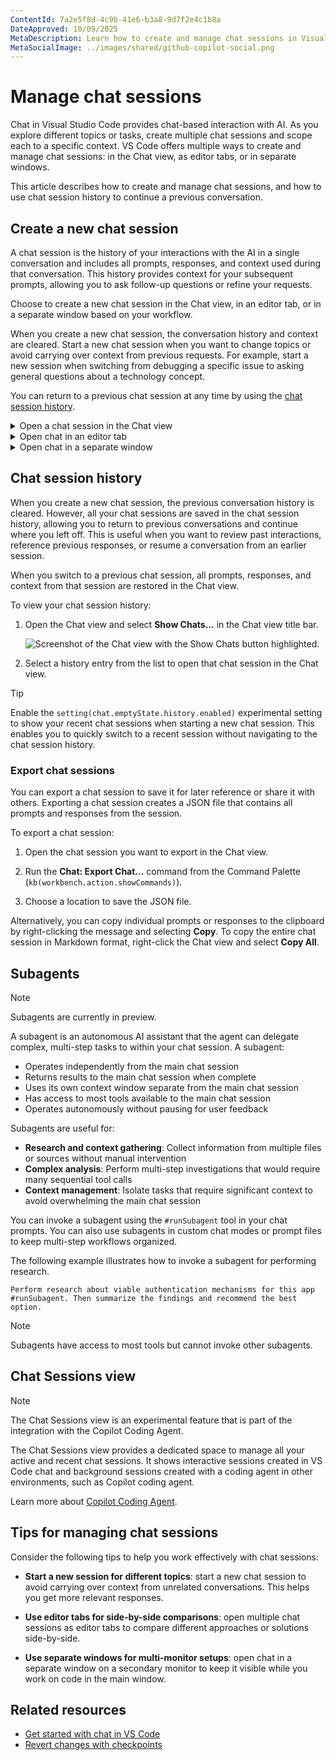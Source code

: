 ```yaml
---
ContentId: 7a2e5f8d-4c9b-41e6-b3a8-9d7f2e4c1b8a
DateApproved: 10/09/2025
MetaDescription: Learn how to create and manage chat sessions in Visual Studio Code, including opening chat in editor tabs, separate windows, and using chat session history.
MetaSocialImage: ../images/shared/github-copilot-social.png
---
```

# Manage chat sessions

Chat in Visual Studio Code provides chat-based interaction with AI. As you explore different topics or tasks, create multiple chat sessions and scope each to a specific context. VS Code offers multiple ways to create and manage chat sessions: in the Chat view, as editor tabs, or in separate windows.

This article describes how to create and manage chat sessions, and how to use chat session history to continue a previous conversation.

## Create a new chat session

A chat session is the history of your interactions with the AI in a single conversation and includes all prompts, responses, and context used during that conversation. This history provides context for your subsequent prompts, allowing you to ask follow-up questions or refine your requests.

Choose to create a new chat session in the Chat view, in an editor tab, or in a separate window based on your workflow.

When you create a new chat session, the conversation history and context are cleared. Start a new chat session when you want to change topics or avoid carrying over context from previous requests. For example, start a new session when switching from debugging a specific issue to asking general questions about a technology concept.

You can return to a previous chat session at any time by using the [chat session history](#chat-session-history).

<details>
<summary>Open a chat session in the Chat view</summary>

By default, the Chat view is located in the Secondary Side Bar in VS Code. This is useful when you want to have the chat experience open on the side and still have the Primary Side Bar available for other views, such as Explorer or Source Control.

To start a new chat session and clear the conversation history:

* Open the Chat view and select **New Chat** (`+`) or press `kb(workbench.action.chat.newChat)`

* Use the **Chat: New Chat** command from the Command Palette

</details>

<details>
<summary>Open chat in an editor tab</summary>

You can open a chat session as an editor tab to have the chat experience alongside your code files. This is useful when you want to have multiple chat sessions open at the same time, or when you want to arrange chat sessions side-by-side with code files.

To open a new chat session directly in an editor tab:

<!-- * Open the Chat view and select **New Chat** (`+`) > **New Chat Editor** -->

* Use the **Chat: New Chat Editor** command from the Command Palette

To open an existing chat session in an editor tab:

* Select the `...` icon in the top-right corner of the Chat view, and then select **Open Chat in Editor**

* Use the **Chat: Open Chat in Editor** command from the Command Palette

</details>

<details>
<summary>Open chat in a separate window</summary>

You can open a chat session in a separate, [floating window](/docs/configure/custom-layout.md#floating-windows). This is useful for multi-monitor setups or when you want to keep a chat session visible while working on code in the main window. To keep the Chat view on top of other windows, enable Always on Top mode.

You can open an existing chat session from the Chat view in a separate window, or you can create a new chat session directly in a new window.

To open a new chat session directly in a new window:

<!-- * Open the Chat view and select **New Chat** (`+`) > **New Chat** -->

* Use the **Chat: New Chat Window** command from the Command Palette

To open an existing chat session in a separate window:

* Select the `...` icon in the top-right corner of the Chat view, and then select **Open Chat in New Window**

* Use the **Chat: Open Chat in New Window** command from the Command Palette

</details>

## Chat session history

When you create a new chat session, the previous conversation history is cleared. However, all your chat sessions are saved in the chat session history, allowing you to return to previous conversations and continue where you left off. This is useful when you want to review past interactions, reference previous responses, or resume a conversation from an earlier session.

When you switch to a previous chat session, all prompts, responses, and context from that session are restored in the Chat view.

To view your chat session history:

1. Open the Chat view and select **Show Chats...** in the Chat view title bar.

    ![Screenshot of the Chat view with the Show Chats button highlighted.](../images/chat-sessions/copilot-chat-view-show-chats.png)

1. Select a history entry from the list to open that chat session in the Chat view.

> [!TIP]
> Enable the `setting(chat.emptyState.history.enabled)` experimental setting to show your recent chat sessions when starting a new chat session. This enables you to quickly switch to a recent session without navigating to the chat session history.

### Export chat sessions

You can export a chat session to save it for later reference or share it with others. Exporting a chat session creates a JSON file that contains all prompts and responses from the session.

To export a chat session:

1. Open the chat session you want to export in the Chat view.

1. Run the **Chat: Export Chat...** command from the Command Palette (`kb(workbench.action.showCommands)`).

1. Choose a location to save the JSON file.

Alternatively, you can copy individual prompts or responses to the clipboard by right-clicking the message and selecting **Copy**. To copy the entire chat session in Markdown format, right-click the Chat view and select **Copy All**.

## Subagents

> [!NOTE]
> Subagents are currently in preview.

A subagent is an autonomous AI assistant that the agent can delegate complex, multi-step tasks to within your chat session. A subagent:

* Operates independently from the main chat session
* Returns results to the main chat session when complete
* Uses its own context window separate from the main chat session
* Has access to most tools available to the main chat session
* Operates autonomously without pausing for user feedback

Subagents are useful for:

* **Research and context gathering**: Collect information from multiple files or sources without manual intervention
* **Complex analysis**: Perform multi-step investigations that would require many sequential tool calls
* **Context management**: Isolate tasks that require significant context to avoid overwhelming the main chat session

You can invoke a subagent using the `#runSubagent` tool in your chat prompts. You can also use subagents in custom chat modes or prompt files to keep multi-step workflows organized.

The following example illustrates how to invoke a subagent for performing research.

```text
Perform research about viable authentication mechanisms for this app #runSubagent. Then summarize the findings and recommend the best option.
```

> [!NOTE]
> Subagents have access to most tools but cannot invoke other subagents.

## Chat Sessions view

> [!NOTE]
> The Chat Sessions view is an experimental feature that is part of the integration with the Copilot Coding Agent.

The Chat Sessions view provides a dedicated space to manage all your active and recent chat sessions. It shows interactive sessions created in VS Code chat and background sessions created with a coding agent in other environments, such as Copilot coding agent.

Learn more about [Copilot Coding Agent](/docs/copilot/copilot-coding-agent.md).

## Tips for managing chat sessions

Consider the following tips to help you work effectively with chat sessions:

* **Start a new session for different topics**: start a new chat session to avoid carrying over context from unrelated conversations. This helps you get more relevant responses.

* **Use editor tabs for side-by-side comparisons**: open multiple chat sessions as editor tabs to compare different approaches or solutions side-by-side.

* **Use separate windows for multi-monitor setups**: open chat in a separate window on a secondary monitor to keep it visible while you work on code in the main window.

## Related resources

* [Get started with chat in VS Code](/docs/copilot/chat/copilot-chat.md)
* [Revert changes with checkpoints](/docs/copilot/chat/chat-checkpoints.md)
